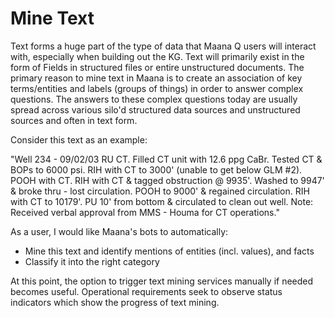 # Mine Text

Text forms a huge part of the type of data that Maana Q users will interact with, especially when building out the KG. Text will primarily exist in the form of Fields in structured files or entire unstructured documents. The primary reason to mine text in Maana is to create an association of key terms/entities and labels \(groups of things\) in order to answer complex questions. The answers to these complex questions today are usually spread across various silo'd structured data sources and unstructured sources and often in text form.

Consider this text as an example:

"Well 234 - 09/02/03 RU CT. Filled CT unit with 12.6 ppg CaBr. Tested CT & BOPs to 6000 psi. RIH with CT to 3000' \(unable to get below GLM \#2\). POOH with CT. RIH with CT & tagged obstruction @ 9935'. Washed to 9947' & broke thru - lost circulation. POOH to 9000' & regained circulation. RIH with CT to 10179'. PU 10' from bottom & circulated to clean out well. Note: Received verbal approval from MMS - Houma for CT operations."

As a user, I would like Maana's bots to automatically:

* Mine this text and identify mentions of entities \(incl. values\), and facts
* Classify it into the right category

At this point, the option to trigger text mining services manually if needed becomes useful. Operational requirements seek to observe status indicators which show the progress of text mining.  


